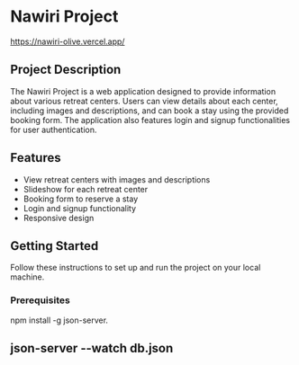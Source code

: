 # Nawiri Project
https://nawiri-olive.vercel.app/

## Project Description

The Nawiri Project is a web application designed to provide information about various retreat centers. Users can view details about each center, including images and descriptions, and can book a stay using the provided booking form. The application also features login and signup functionalities for user authentication.

## Features

- View retreat centers with images and descriptions
- Slideshow for each retreat center
- Booking form to reserve a stay
- Login and signup functionality
- Responsive design

## Getting Started

Follow these instructions to set up and run the project on your local machine.

### Prerequisites
npm install -g json-server. 

json-server --watch db.json
- 
